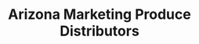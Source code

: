 ---
title: "Arizona Marketing Produce Distributors"
url: /phoenix/arizona-marketing-produce-distributors/
shop: greengrocer
---
